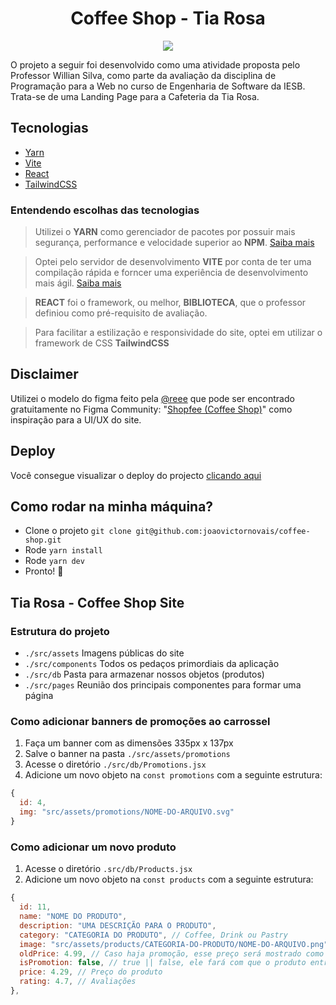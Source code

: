 <h1 align="center">
  Coffee Shop - Tia Rosa
</h1>
<p align="center">
    <img src="https://img.shields.io/badge/Tipo-Atividade-blue" />
</p>

<p>O projeto a seguir foi desenvolvido como uma atividade proposta pelo Professor Willian Silva, como parte da avaliação da disciplina de Programação para a Web no curso de Engenharia de Software da IESB. Trata-se de uma Landing Page para a Cafeteria da Tia Rosa.</p>

## Tecnologias

- [Yarn](https://yarnpkg.com/)
- [Vite](https://vitejs.dev/)
- [React](https://react.dev/)
- [TailwindCSS](https://tailwindcss.com/)

### Entendendo escolhas das tecnologias
> <p>Utilizei o <b>YARN</b> como gerenciador de pacotes por possuir mais segurança, performance e velocidade superior ao <b>NPM</b>. <a href="https://www.knowledgehut.com/blog/web-development/yarn-vs-npm#:~:text=The%20major%20difference%20between%20NPM,considered%20more%20secure%20than%20NPM">Saiba mais</a></p>

> <p>Optei pelo servidor de desenvolvimento <b>VITE</b> por conta de ter uma compilação rápida e forncer uma experiência de desenvolvimento mais ágil. <a href="https://cleancommit.io/blog/what-is-vite/#:~:text=Vite%20is%20a%20modern%20frontend,sizes%2C%20and%20improved%20developer%20experience.">Saiba mais</a></p>

> <p><b>REACT</b> foi o framework, ou melhor, <b>BIBLIOTECA</b>, que o professor definiou como pré-requisito de avaliação.</p>

> <p>Para facilitar a estilização e responsividade do site, optei em utilizar o framework de CSS <b>TailwindCSS</b></p>

## Disclaimer

<p>Utilizei o modelo do figma feito pela <a href="https://www.figma.com/@reee">@reee</a> que pode ser encontrado gratuitamente no Figma Community: "<a href="https://www.figma.com/file/Tn4OMX8Ug9P8vhTZm1Qe4F/Shopfee-(Coffee-Shop)-(Community)?type=design&node-id=510-6021&mode=design&t=jDssXftN7KLFrxjj-0">Shopfee (Coffee Shop)</a>" como inspiração para a UI/UX do site.</p>

## Deploy
<p>Você consegue visualizar o deploy do projecto <a href="https://cafeteria-tia-rosa.vercel.app/">clicando aqui</a></p>

## Como rodar na minha máquina?
- Clone o projeto `git clone git@github.com:joaovictornovais/coffee-shop.git`
- Rode `yarn install`
- Rode `yarn dev`
- Pronto! 🎉

## Tia Rosa - Coffee Shop Site
### Estrutura do projeto
- `./src/assets` Imagens públicas do site
- `./src/components` Todos os pedaços primordiais da aplicação
- `./src/db` Pasta para armazenar nossos objetos (produtos)
- `./src/pages` Reunião dos principais componentes para formar uma página

### Como adicionar banners de promoções ao carrossel
1. Faça um banner com as dimensões 335px x 137px
1. Salve o banner na pasta `./src/assets/promotions`
3. Acesse o diretório `./src/db/Promotions.jsx`
4. Adicione um novo objeto na `const promotions` com a seguinte estrutura:
``` javascript
{
  id: 4,
  img: "src/assets/promotions/NOME-DO-ARQUIVO.svg"
}
```

### Como adicionar um novo produto
1. Acesse o diretório `.src/db/Products.jsx`
2. Adicione um novo objeto na `const products` com a seguinte estrutura:
``` javascript
{
  id: 11,
  name: "NOME DO PRODUTO",
  description: "UMA DESCRIÇÃO PARA O PRODUTO",
  category: "CATEGORIA DO PRODUTO", // Coffee, Drink ou Pastry
  image: "src/assets/products/CATEGORIA-DO-PRODUTO/NOME-DO-ARQUIVO.png",
  oldPrice: 4.99, // Caso haja promoção, esse preço será mostrado como antigo
  isPromotion: false, // true || false, ele fará com que o produto entre em promoção
  price: 4.29, // Preço do produto
  rating: 4.7, // Avaliações
},
```
